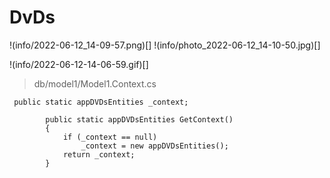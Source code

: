 # DvDs

!(info/2022-06-12_14-09-57.png)[]
!(info/photo_2022-06-12_14-10-50.jpg)[]

!(info/2022-06-12-14-06-59.gif)[]


> db/model1/Model1.Context.cs
```
 public static appDVDsEntities _context;

        public static appDVDsEntities GetContext()
        {
            if (_context == null)
                _context = new appDVDsEntities();
            return _context;
        }
```
